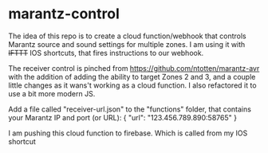 # marantz-control
The idea of this repo is to create a cloud function/webhook that controls Marantz source and sound settings for multiple zones. I am using it with ~~IFTTT~~ IOS shortcuts, that fires instructions to our webhook.

The receiver control is pinched from https://github.com/ntotten/marantz-avr with the addition of adding the ability to target Zones 2 and 3, and a couple little 
changes as it wans't working as a cloud function. I also refactored it to use a bit more modern JS.

Add a file called "receiver-url.json" to the "functions" folder,  that contains your Marantz IP and port (or URL):
{
    "url": "123.456.789.890:58765" 
}

I am pushing this cloud function to firebase. Which is called from my IOS shortcut 
